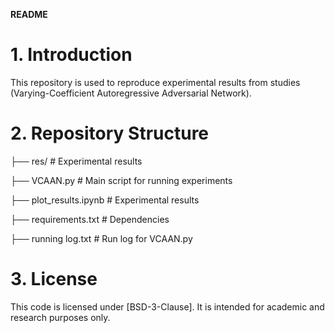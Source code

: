 **README**
# 1. Introduction
This repository is used to reproduce experimental results from studies (Varying-Coefficient Autoregressive Adversarial Network). 

# 2. Repository Structure
├── res/                 # Experimental results

├── VCAAN.py             # Main script for running experiments

├── plot_results.ipynb   # Experimental results

├── requirements.txt     # Dependencies

├── running log.txt      # Run log for VCAAN.py

# 3. License
This code is licensed under [BSD-3-Clause]. It is intended for academic and research purposes only. 
